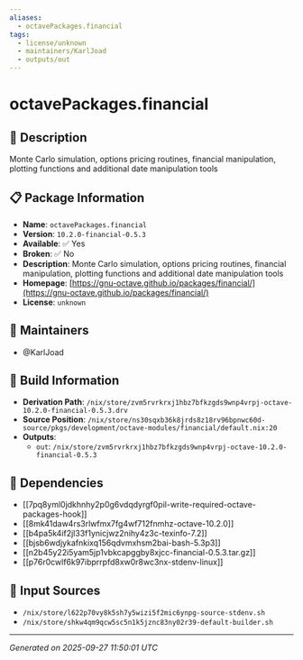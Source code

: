 ```yaml
---
aliases:
  - octavePackages.financial
tags:
  - license/unknown
  - maintainers/KarlJoad
  - outputs/out
---
```


# octavePackages.financial

## 📝 Description

Monte Carlo simulation, options pricing routines, financial manipulation, plotting functions and additional date manipulation tools

## 📋 Package Information

- **Name**: `octavePackages.financial`
- **Version**: `10.2.0-financial-0.5.3`
- **Available**: ✅ Yes
- **Broken**: ✅ No
- **Description**: Monte Carlo simulation, options pricing routines, financial manipulation, plotting functions and additional date manipulation tools
- **Homepage**: [https://gnu-octave.github.io/packages/financial/](https://gnu-octave.github.io/packages/financial/)
- **License**: `unknown`
## 👥 Maintainers

- @KarlJoad


## 🔧 Build Information

- **Derivation Path**: `/nix/store/zvm5rvrkrxj1hbz7bfkzgds9wnp4vrpj-octave-10.2.0-financial-0.5.3.drv`
- **Source Position**: `/nix/store/ns30sqxb36k8jrds8z18rv96bpnwc60d-source/pkgs/development/octave-modules/financial/default.nix:20`
- **Outputs**:
  - `out`:  `/nix/store/zvm5rvrkrxj1hbz7bfkzgds9wnp4vrpj-octave-10.2.0-financial-0.5.3`

## 🔗 Dependencies

- [[7pq8yml0jdkhnhy2p0g6vdqdyrgf0pil-write-required-octave-packages-hook]]
- [[8mk41daw4rs3rlwfmx7fg4wf712fnmhz-octave-10.2.0]]
- [[b4pa5k4if2jl33f1ynicjwz2nihy4z3c-texinfo-7.2]]
- [[bjsb6wdjykafnkixq156qdvmxhsm2bai-bash-5.3p3]]
- [[n2b45y22i5yam5jp1vbkcapggby8xjcc-financial-0.5.3.tar.gz]]
- [[p76r0cwlf6k97ibprrpfd8xw0r8wc3nx-stdenv-linux]]

## 📁 Input Sources

- `/nix/store/l622p70vy8k5sh7y5wizi5f2mic6ynpg-source-stdenv.sh`
- `/nix/store/shkw4qm9qcw5sc5n1k5jznc83ny02r39-default-builder.sh`

---
*Generated on 2025-09-27 11:50:01 UTC*
